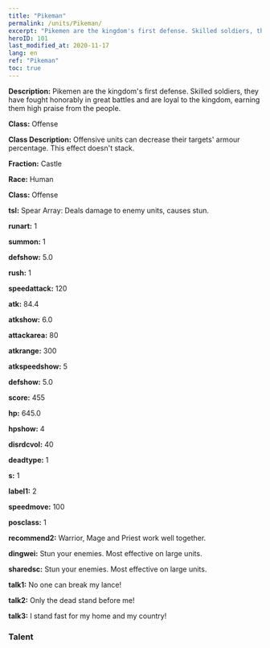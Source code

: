 ```yaml
---
title: "Pikeman"
permalink: /units/Pikeman/
excerpt: "Pikemen are the kingdom's first defense. Skilled soldiers, they have fought honorably in great battles and are loyal to the kingdom, earning them high praise from the people."
heroID: 101
last_modified_at: 2020-11-17
lang: en
ref: "Pikeman"
toc: true
---
```

 **Description:** Pikemen are the kingdom's first defense. Skilled soldiers, they have fought honorably in great battles and are loyal to the kingdom, earning them high praise from the people.

 **Class:** Offense

 **Class Description:** Offensive units can decrease their targets' armour percentage. This effect doesn't stack.

 **Fraction:** Castle

 **Race:** Human

 **Class:** Offense

 **tsl:** Spear Array: Deals damage to enemy units, causes stun.

 **runart:** 1

 **summon:** 1

 **defshow:** 5.0

 **rush:** 1

 **speedattack:** 120

 **atk:** 84.4

 **atkshow:** 6.0

 **attackarea:** 80

 **atkrange:** 300

 **atkspeedshow:** 5

 **defshow:** 5.0

 **score:** 455

 **hp:** 645.0

 **hpshow:** 4

 **disrdcvol:** 40

 **deadtype:** 1

 **s:** 1

 **label1:** 2

 **speedmove:** 100

 **posclass:** 1

 **recommend2:** Warrior, Mage and Priest work well together. 

 **dingwei:** Stun your enemies. Most effective on large units.

 **sharedsc:** Stun your enemies. Most effective on large units.

 **talk1:** No one can break my lance!

 **talk2:** Only the dead stand before me!

 **talk3:** I stand fast for my home and my country!

### Talent
